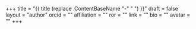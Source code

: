 +++ 
title = "{{ title (replace .ContentBaseName "-" " ") }}" 
draft = false
layout = "author"
orcid =  ""
affiliation = ""
ror = ""
link = ""
bio = ""
avatar = ""
+++ 

